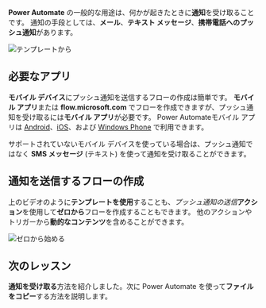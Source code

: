 **Power Automate** の一般的な用途は、何かが起きたときに**通知**を受け取ることです。  通知の手段としては、**メール**、**テキスト メッセージ**、**携帯電話へのプッシュ通知**があります。

![テンプレートから](./media/learning-get-notifications/template-notifications.png)

## <a name="required-app"></a>必要なアプリ
**モバイル デバイス**にプッシュ通知を送信するフローの作成は簡単です。  **モバイル アプリ**または **flow.microsoft.com** でフローを作成できますが、プッシュ通知を受け取るには**モバイル アプリ**が必要です。 Power Automateモバイル アプリは [Android](https://aka.ms/flowmobiledocsandroid)、[iOS](https://aka.ms/flowmobiledocsios)、および [Windows Phone](https://aka.ms/flowmobilewindows) で利用できます。

サポートされていないモバイル デバイスを使っている場合は、プッシュ通知ではなく **SMS メッセージ** (テキスト) を使って通知を受け取ることができます。

## <a name="creating-flows-that-send-notifications"></a>通知を送信するフローの作成
上のビデオのように**テンプレートを使用**することも、*プッシュ通知の送信***アクション**を使用して**ゼロから**フローを作成することもできます。  他のアクションやトリガーから**動的なコンテンツ**を含めることができます。

![ゼロから始める](./media/learning-get-notifications/notification-action.png)

## <a name="next-lesson"></a>次のレッスン
**通知を受け取る**方法を紹介しました。次に Power Automate を使って**ファイルをコピー**する方法を説明します。


